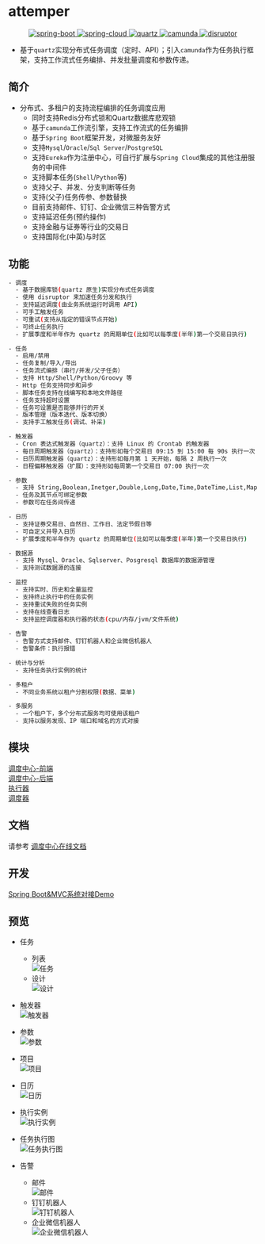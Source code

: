 # attemper
<p align="center">
    <a href="https://github.com/spring-projects/spring-boot">
    <img src="https://img.shields.io/badge/spring--boot-2.2.2.RELEASE-brightgreen.svg" alt="spring-boot">
    </a>
    <a href="https://github.com/spring-projects/spring-cloud">
    <img src="https://img.shields.io/badge/spring--cloud-Greenwich.SR4-brightgreen.svg" alt="spring-cloud">
    </a>
    <a href="https://github.com/quartz-scheduler/quartz">
      <img src="https://img.shields.io/badge/quartz-2.3.2-brightgreen.svg" alt="quartz">
    </a>
    <a href="https://github.com/camunda/camunda-bpm-platform">
    <img src="https://img.shields.io/badge/camunda-7.12.0-brightgreen.svg" alt="camunda">
    </a>
    <a href="https://github.com/LMAX-Exchange/disruptor">
      <img src="https://img.shields.io/badge/disruptor-3.4.2-brightgreen.svg" alt="disruptor">
    </a>
</p>

- 基于`quartz`实现分布式任务调度（定时、API）；引入`camunda`作为任务执行框架，支持工作流式任务编排、并发批量调度和参数传递。  

## 简介
- 分布式、多租户的支持流程编排的任务调度应用
  - 同时支持Redis分布式锁和Quartz数据库悲观锁
  - 基于`camunda`工作流引擎，支持工作流式的任务编排
  - 基于`Spring Boot`框架开发，对微服务友好
  - 支持`Mysql`/`Oracle`/`Sql Server`/`PostgreSQL`
  - 支持`Eureka`作为注册中心，可自行扩展与`Spring Cloud`集成的其他注册服务的中间件
  - 支持脚本任务(`Shell`/`Python`等)
  - 支持父子、并发、分支判断等任务
  - 支持(父子)任务传参、参数替换
  - 目前支持邮件、钉钉、企业微信三种告警方式
  - 支持延迟任务(预约操作)
  - 支持金融与证券等行业的交易日
  - 支持国际化(中英)与时区



## 功能

```bash
- 调度
  - 基于数据库锁(quartz 原生)实现分布式任务调度
  - 使用 disruptor 来加速任务分发和执行
  - 支持延迟调度(由业务系统运行时调用 API)
  - 可手工触发任务
  - 可重试(支持从指定的错误节点开始)
  - 可终止任务执行
  - 扩展季度和半年作为 quartz 的周期单位(比如可以每季度(半年)第一个交易日执行)

- 任务
  - 启用/禁用
  - 任务复制/导入/导出
  - 任务流式编排（串行/并发/父子任务）
  - 支持 Http/Shell/Python/Groovy 等
  - Http 任务支持同步和异步
  - 脚本任务支持在线编写和本地文件路径
  - 任务支持超时设置
  - 任务可设置是否能够并行的开关
  - 版本管理（版本迭代、版本切换）
  - 支持手工触发任务(调试、补采)

- 触发器
  - Cron 表达式触发器（quartz）：支持 Linux 的 Crontab 的触发器
  - 每日周期触发器（quartz）：支持形如每个交易日 09:15 到 15:00 每 90s 执行一次
  - 日历周期触发器（quartz）：支持形如每月第 1 天开始，每隔 2 周执行一次
  - 日程偏移触发器（扩展）：支持形如每周第一个交易日 07:00 执行一次

- 参数
  - 支持 String,Boolean,Inetger,Double,Long,Date,Time,DateTime,List,Map,Sql,Gist,TradeDate 等类型
  - 任务及其节点可绑定参数
  - 参数可在任务间传递

- 日历
  - 支持证券交易日、自然日、工作日、法定节假日等
  - 可自定义并导入日历
  - 扩展季度和半年作为 quartz 的周期单位(比如可以每季度(半年)第一个交易日执行)

- 数据源
  - 支持 Mysql、Oracle、Sqlserver、Posgresql 数据库的数据源管理
  - 支持测试数据源的连接

- 监控
  - 支持实时、历史和全量监控
  - 支持终止执行中的任务实例
  - 支持重试失败的任务实例
  - 支持在线查看日志
  - 支持监控调度器和执行器的状态(cpu/内存/jvm/文件系统)
  
- 告警
  - 告警方式支持邮件、钉钉机器人和企业微信机器人
  - 告警条件：执行报错

- 统计与分析
  - 支持任务执行实例的统计

- 多租户
  - 不同业务系统以租户分割权限(数据、菜单)

- 多服务
  - 一个租户下，多个分布式服务均可使用该租户
  - 支持以服务发现、IP 端口和域名的方式对接
```

## 模块

[调度中心-前端](./attemper-admin)  
[调度中心-后端](./attemper-web)  
[执行器](./attemper-executor)  
[调度器](./attemper-scheduler)  

## 文档

请参考 [调度中心在线文档](https://attemper.github.io/attemper-document/)

## 开发

[Spring Boot&MVC系统对接Demo](https://github.com/attemper/attemper-samples)

## 预览

- 任务  
  - 列表  
![任务](https://gitee.com/attemper/attemper-document/raw/master/docs/guide/assets/job/jobs.png)
  - 设计  
![设计](https://gitee.com/attemper/attemper-document/raw/master/docs/guide/assets/job/job-demo-050-parallel.png)

- 触发器  
![触发器](https://gitee.com/attemper/attemper-document/raw/master/docs/guide/assets/trigger/trigger-cron.png)

- 参数  
![参数](https://gitee.com/attemper/attemper-document/raw/master/docs/guide/assets/arg/args.png)

- 项目  
![项目](https://gitee.com/attemper/attemper-document/raw/master/docs/guide/assets/project/projects.png)

- 日历  
![日历](https://gitee.com/attemper/attemper-document/raw/master/docs/guide/assets/calendar/calendars.png)

- 执行实例  
![执行实例](https://gitee.com/attemper/attemper-document/raw/master/docs/guide/assets/monitor/instances.png)

- 任务执行图  
![任务执行图](https://gitee.com/attemper/attemper-document/raw/master/docs/guide/assets/monitor/tasks.png)

- 告警  
  - 邮件  
![邮件](https://gitee.com/attemper/attemper-document/raw/master/docs/guide/assets/alarm/email.png)
  - 钉钉机器人  
![钉钉机器人](https://gitee.com/attemper/attemper-document/raw/master/docs/guide/assets/alarm/dingtalk.png)
  - 企业微信机器人  
![企业微信机器人](https://gitee.com/attemper/attemper-document/raw/master/docs/guide/assets/alarm/wxwork.png)